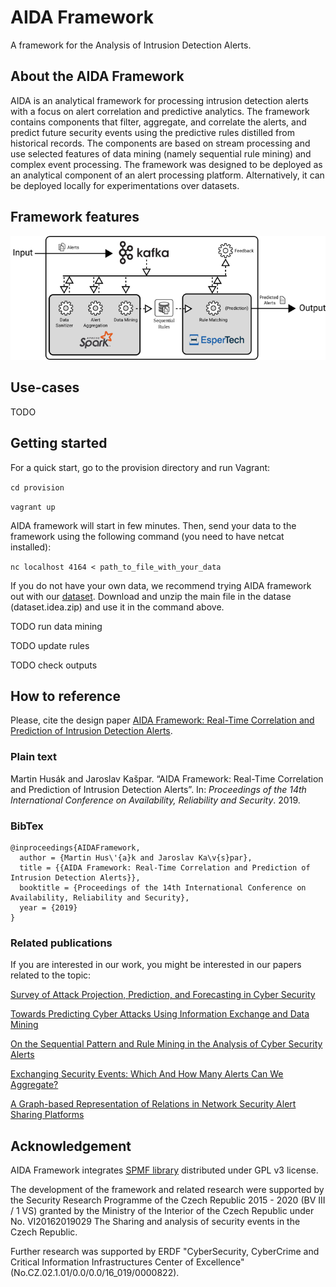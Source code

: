 # AIDA Framework

A framework for the Analysis of Intrusion Detection Alerts.

## About the AIDA Framework

AIDA is an analytical framework for processing intrusion detection alerts with a focus on alert correlation and predictive analytics. The framework contains components that filter, aggregate, and correlate the alerts, and predict future security events using the predictive rules distilled from historical records. The components are based on stream processing and use selected features of data mining (namely sequential rule mining) and complex event processing. The framework was designed to be deployed as an analytical component of an alert processing platform. Alternatively, it can be deployed locally for experimentations over datasets.

## Framework features

![Schema of the AIDA Framework](/aida_schema.png "Schema of the AIDA Framework")

## Use-cases

TODO

## Getting started

For a quick start, go to the provision directory and run Vagrant:

`cd provision`

`vagrant up`

AIDA framework will start in few minutes. Then, send your data to the framework using the following command (you need to have netcat installed):

`nc localhost 4164 < path_to_file_with_your_data`

If you do not have your own data, we recommend trying AIDA framework out with our [dataset](http://dx.doi.org/10.17632/p6tym3fghz.1). Download and unzip the main file in the datase (dataset.idea.zip) and use it in the command above.

TODO run data mining

TODO update rules

TODO check outputs

## How to reference

Please, cite the design paper [AIDA Framework: Real-Time Correlation and Prediction of Intrusion Detection Alerts](http://dx.doi.org/10.1145/3339252.3340513).

### Plain text

Martin Husák and Jaroslav Kašpar. “AIDA Framework: Real-Time Correlation and Prediction of
Intrusion Detection Alerts”. In: *Proceedings of the 14th International Conference on Availability, Reliability
and Security*. 2019.

### BibTex

    @inproceedings{AIDAFramework,
      author = {Martin Hus\'{a}k and Jaroslav Ka\v{s}par},
      title = {{AIDA Framework: Real-Time Correlation and Prediction of Intrusion Detection Alerts}},
      booktitle = {Proceedings of the 14th International Conference on Availability, Reliability and Security},
      year = {2019}
    }

### Related publications

If you are interested in our work, you might be interested in our papers related to the topic:

[Survey of Attack Projection, Prediction, and Forecasting in Cyber Security](http://dx.doi.org/10.1109/COMST.2018.2871866)

[Towards Predicting Cyber Attacks Using Information Exchange and Data Mining](http://dx.doi.org/10.1109/IWCMC.2018.8450512)

[On the Sequential Pattern and Rule Mining in the Analysis of Cyber Security Alerts](http://dx.doi.org/10.1145/3098954.3098981)

[Exchanging Security Events: Which And How Many Alerts Can We Aggregate?](http://dx.doi.org/10.23919/INM.2017.7987340)

[A Graph-based Representation of Relations in Network Security Alert Sharing Platforms](http://dx.doi.org/10.23919/INM.2017.7987399)

## Acknowledgement

AIDA Framework integrates [SPMF library](http://www.philippe-fournier-viger.com/spmf/) distributed under GPL v3 license.

The development of the framework and related research were supported by the Security Research Programme of the Czech Republic 2015 - 2020 (BV III / 1 VS) granted by the Ministry of the Interior of the Czech Republic under No. VI20162019029 The Sharing and analysis of security events in the Czech Republic.

Further research was supported by ERDF "CyberSecurity, CyberCrime and Critical Information Infrastructures Center of Excellence" (No.CZ.02.1.01/0.0/0.0/16\_019/0000822).
